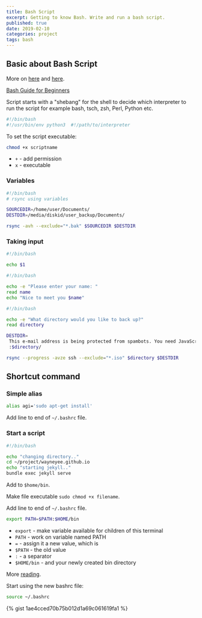 ```yaml
---
title: Bash Script
excerpt: Getting to know Bash. Write and run a bash script.
published: true
date: 2019-02-10
categories: project
tags: bash
---
```

## Basic about Bash Script

More on [here](https://www.linux.com/LEARN/WRITING-SIMPLE-BASH-SCRIPT) and [here](http://matt.might.net/articles/bash-by-example/).

[Bash Guide for Beginners](http://tldp.org/LDP/Bash-Beginners-Guide/html/)

Script starts with a "shebang" for the shell to decide which interpreter to run the script for example bash, tsch, zsh, Perl, Python etc.
``` bash
#!/bin/bash
#!/usr/bin/env python3  #!/path/to/interpreter
```

To  set the script executable:
``` bash
chmod +x scriptname
```
- `+` - add permission
- `x` - executable


### Variables
``` bash
#!/bin/bash
# rsync using variables

SOURCEDIR=/home/user/Documents/
DESTDIR=/media/diskid/user_backup/Documents/

rsync -avh --exclude="*.bak" $SOURCEDIR $DESTDIR
```

### Taking input
``` bash
#!/bin/bash

echo $1
```
``` bash
#!/bin/bash

echo -e "Please enter your name: "
read name
echo "Nice to meet you $name"
```

``` bash
#!/bin/bash

echo -e "What directory would you like to back up?" 
read directory

DESTDIR=
 This e-mail address is being protected from spambots. You need JavaScript enabled to view it
 :$directory/

rsync --progress -avze ssh --exclude="*.iso" $directory $DESTDIR
```


## Shortcut command

### Simple alias
``` bash
alias agi='sudo apt-get install'
```
Add line to end of `~/.bashrc` file.

### Start a script
``` bash
#!/bin/bash

echo "changing directory.."
cd ~/project/wayneyee.github.io
echo "starting jekyll.."
bundle exec jekyll serve
```
Add to `$home/bin`.

Make file executable `sudo chmod +x filename`.

Add line to end of `~/.bashrc` file.
``` bash
export PATH=$PATH:$HOME/bin
```
- `export` - make variable available for children of this terminal
- `PATH` - work on variable named PATH
- `=` - assign it a new value, which is
- `$PATH` - the old value
- `:` - a separator
- `$HOME/bin` - and your newly created bin directory

More [reading](https://unix.stackexchange.com/questions/26047/how-to-correctly-add-a-path-to-path).


Start using the new bashrc file:
``` bash
source ~/.bashrc
```
{% gist 1ae4cced70b75b012d1a69c061619fa1 %}